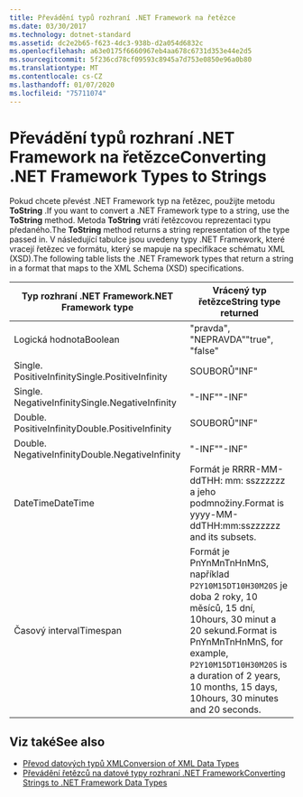 ```yaml
---
title: Převádění typů rozhraní .NET Framework na řetězce
ms.date: 03/30/2017
ms.technology: dotnet-standard
ms.assetid: dc2e2b65-f623-4dc3-938b-d2a054d6832c
ms.openlocfilehash: a63e0175f6660967eb4aa678c6731d353e44e2d5
ms.sourcegitcommit: 5f236cd78cf09593c8945a7d753e0850e96a0b80
ms.translationtype: MT
ms.contentlocale: cs-CZ
ms.lasthandoff: 01/07/2020
ms.locfileid: "75711074"
---
```

# <a name="converting-net-framework-types-to-strings"></a><span data-ttu-id="31587-102">Převádění typů rozhraní .NET Framework na řetězce</span><span class="sxs-lookup"><span data-stu-id="31587-102">Converting .NET Framework Types to Strings</span></span>
<span data-ttu-id="31587-103">Pokud chcete převést .NET Framework typ na řetězec, použijte metodu **ToString** .</span><span class="sxs-lookup"><span data-stu-id="31587-103">If you want to convert a .NET Framework type to a string, use the **ToString** method.</span></span> <span data-ttu-id="31587-104">Metoda **ToString** vrátí řetězcovou reprezentaci typu předaného.</span><span class="sxs-lookup"><span data-stu-id="31587-104">The **ToString** method returns a string representation of the type passed in.</span></span> <span data-ttu-id="31587-105">V následující tabulce jsou uvedeny typy .NET Framework, které vracejí řetězec ve formátu, který se mapuje na specifikace schématu XML (XSD).</span><span class="sxs-lookup"><span data-stu-id="31587-105">The following table lists the .NET Framework types that return a string in a format that maps to the XML Schema (XSD) specifications.</span></span>  
  
|<span data-ttu-id="31587-106">Typ rozhraní .NET Framework</span><span class="sxs-lookup"><span data-stu-id="31587-106">.NET Framework type</span></span>|<span data-ttu-id="31587-107">Vrácený typ řetězce</span><span class="sxs-lookup"><span data-stu-id="31587-107">String type returned</span></span>|  
|-------------------------|--------------------------|  
|<span data-ttu-id="31587-108">Logická hodnota</span><span class="sxs-lookup"><span data-stu-id="31587-108">Boolean</span></span>|<span data-ttu-id="31587-109">"pravda", "NEPRAVDA"</span><span class="sxs-lookup"><span data-stu-id="31587-109">"true", "false"</span></span>|  
|<span data-ttu-id="31587-110">Single. PositiveInfinity</span><span class="sxs-lookup"><span data-stu-id="31587-110">Single.PositiveInfinity</span></span>|<span data-ttu-id="31587-111">SOUBORŮ</span><span class="sxs-lookup"><span data-stu-id="31587-111">"INF"</span></span>|  
|<span data-ttu-id="31587-112">Single. NegativeInfinity</span><span class="sxs-lookup"><span data-stu-id="31587-112">Single.NegativeInfinity</span></span>|<span data-ttu-id="31587-113">"-INF"</span><span class="sxs-lookup"><span data-stu-id="31587-113">"-INF"</span></span>|  
|<span data-ttu-id="31587-114">Double. PositiveInfinity</span><span class="sxs-lookup"><span data-stu-id="31587-114">Double.PositiveInfinity</span></span>|<span data-ttu-id="31587-115">SOUBORŮ</span><span class="sxs-lookup"><span data-stu-id="31587-115">"INF"</span></span>|  
|<span data-ttu-id="31587-116">Double. NegativeInfinity</span><span class="sxs-lookup"><span data-stu-id="31587-116">Double.NegativeInfinity</span></span>|<span data-ttu-id="31587-117">"-INF"</span><span class="sxs-lookup"><span data-stu-id="31587-117">"-INF"</span></span>|  
|<span data-ttu-id="31587-118">DateTime</span><span class="sxs-lookup"><span data-stu-id="31587-118">DateTime</span></span>|<span data-ttu-id="31587-119">Formát je RRRR-MM-ddTHH: mm: sszzzzzz a jeho podmnožiny.</span><span class="sxs-lookup"><span data-stu-id="31587-119">Format is yyyy-MM-ddTHH:mm:sszzzzzz and its subsets.</span></span>|  
|<span data-ttu-id="31587-120">Časový interval</span><span class="sxs-lookup"><span data-stu-id="31587-120">Timespan</span></span>|<span data-ttu-id="31587-121">Formát je PnYnMnTnHnMnS, například `P2Y10M15DT10H30M20S` je doba 2 roky, 10 měsíců, 15 dní, 10hours, 30 minut a 20 sekund.</span><span class="sxs-lookup"><span data-stu-id="31587-121">Format is PnYnMnTnHnMnS, for example, `P2Y10M15DT10H30M20S` is a duration of 2 years, 10 months, 15 days, 10hours, 30 minutes and 20 seconds.</span></span>|  
  
## <a name="see-also"></a><span data-ttu-id="31587-122">Viz také</span><span class="sxs-lookup"><span data-stu-id="31587-122">See also</span></span>

- [<span data-ttu-id="31587-123">Převod datových typů XML</span><span class="sxs-lookup"><span data-stu-id="31587-123">Conversion of XML Data Types</span></span>](../../../../docs/standard/data/xml/conversion-of-xml-data-types.md)
- [<span data-ttu-id="31587-124">Převádění řetězců na datové typy rozhraní .NET Framework</span><span class="sxs-lookup"><span data-stu-id="31587-124">Converting Strings to .NET Framework Data Types</span></span>](../../../../docs/standard/data/xml/converting-strings-to-dotnet-data-types.md)
